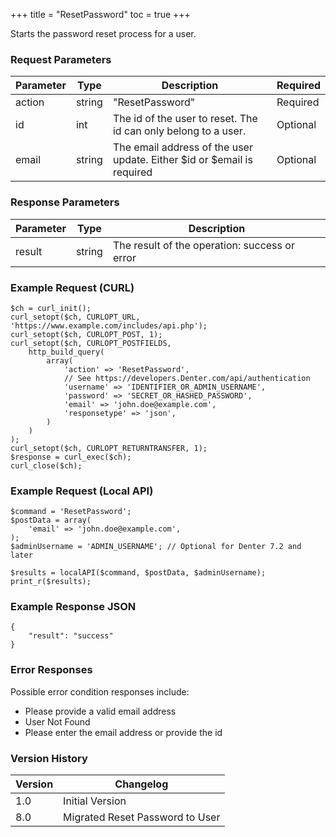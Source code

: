 +++
title = "ResetPassword"
toc = true
+++

Starts the password reset process for a user.

### Request Parameters

| Parameter | Type | Description | Required |
| --------- | ---- | ----------- | -------- |
| action | string | "ResetPassword" | Required |
| id | int | The id of the user to reset. The id can only belong to a user. | Optional |
| email | string | The email address of the user update. Either $id or $email is required | Optional |

### Response Parameters

| Parameter | Type | Description |
| --------- | ---- | ----------- |
| result | string | The result of the operation: success or error |


### Example Request (CURL)

```
$ch = curl_init();
curl_setopt($ch, CURLOPT_URL, 'https://www.example.com/includes/api.php');
curl_setopt($ch, CURLOPT_POST, 1);
curl_setopt($ch, CURLOPT_POSTFIELDS,
    http_build_query(
        array(
            'action' => 'ResetPassword',
            // See https://developers.Denter.com/api/authentication
            'username' => 'IDENTIFIER_OR_ADMIN_USERNAME',
            'password' => 'SECRET_OR_HASHED_PASSWORD',
            'email' => 'john.doe@example.com',
            'responsetype' => 'json',
        )
    )
);
curl_setopt($ch, CURLOPT_RETURNTRANSFER, 1);
$response = curl_exec($ch);
curl_close($ch);
```


### Example Request (Local API)

```
$command = 'ResetPassword';
$postData = array(
    'email' => 'john.doe@example.com',
);
$adminUsername = 'ADMIN_USERNAME'; // Optional for Denter 7.2 and later

$results = localAPI($command, $postData, $adminUsername);
print_r($results);
```


### Example Response JSON

```
{
    "result": "success"
}
```


### Error Responses

Possible error condition responses include:

* Please provide a valid email address
* User Not Found
* Please enter the email address or provide the id


### Version History

| Version | Changelog |
| ------- | --------- |
| 1.0 | Initial Version |
| 8.0 | Migrated Reset Password to User |
